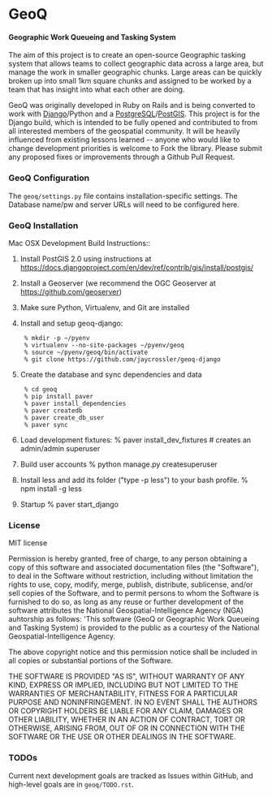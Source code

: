 # GeoQ

#### Geographic Work Queueing and Tasking System ####

The aim of this project is to create an open-source Geographic tasking system that allows teams to collect geographic data across a large area, but manage the work in smaller geographic chunks. Large areas can be quickly broken up into small 1km square chunks and assigned to be worked by a team that has insight into what each other are doing.

GeoQ was originally developed in Ruby on Rails and is being converted to work with [Django](https://www.djangoproject.com/)/Python and a [PostgreSQL](http://www.postgresql.org/)/[PostGIS](http://postgis.net/). This project is for the Django build, which is intended to be fully opened and contributed to from all interested members of the geospatial community. It will be heavily influenced from existing lessons learned -- anyone who would like to change development priorities is welcome to Fork the library. Please submit any proposed fixes or improvements through a Github Pull Request.

### GeoQ Configuration ###

The ``geoq/settings.py`` file contains installation-specific settings. The Database name/pw and server URLs will need to be configured here.


### GeoQ Installation ###

Mac OSX Development Build Instructions::

1. Install PostGIS 2.0 using instructions at https://docs.djangoproject.com/en/dev/ref/contrib/gis/install/postgis/
2. Install a Geoserver (we recommend the OGC Geoserver at https://github.com/geoserver)
3. Make sure Python, Virtualenv, and Git are installed
4. Install and setup geoq-django:

        % mkdir -p ~/pyenv
        % virtualenv --no-site-packages ~/pyenv/geoq
        % source ~/pyenv/geoq/bin/activate
        % git clone https://github.com/jaycrossler/geoq-django
        
5. Create the database and sync dependencies and data

        % cd geoq
        % pip install paver
        % paver install_dependencies
        % paver createdb
        % paver create_db_user
        % paver sync

6. Load development fixtures:
        % paver install_dev_fixtures # creates an admin/admin superuser

7. Build user accounts
        % python manage.py createsuperuser

8. Install less and add its folder ("type -p less") to your bash profile.
        % npm install -g less

9. Startup
        % paver start_django


### License ###
MIT license

Permission is hereby granted, free of charge, to any person obtaining a copy of this software and associated documentation files (the "Software"), to deal in the Software without restriction, including without limitation the rights to use, copy, modify, merge, publish, distribute, sublicense, and/or sell copies of the Software, and to permit persons to whom the Software is furnished to do so, as long as any reuse or further development of the software attributes the National Geospatial-Intelligence Agency (NGA) auhtorship as follows: 'This software (GeoQ or Geographic Work Queueing and Tasking System) is provided to the public as a courtesy of the National Geospatial-Intelligence Agency.

The above copyright notice and this permission notice shall be included in all copies or substantial portions of the Software.

THE SOFTWARE IS PROVIDED "AS IS", WITHOUT WARRANTY OF ANY KIND, EXPRESS OR IMPLIED, INCLUDING BUT NOT LIMITED TO THE WARRANTIES OF MERCHANTABILITY, FITNESS FOR A PARTICULAR PURPOSE AND NONINFRINGEMENT. IN NO EVENT SHALL THE AUTHORS OR COPYRIGHT HOLDERS BE LIABLE FOR ANY CLAIM, DAMAGES OR OTHER LIABILITY, WHETHER IN AN ACTION OF CONTRACT, TORT OR OTHERWISE, ARISING FROM, OUT OF OR IN CONNECTION WITH THE SOFTWARE OR THE USE OR OTHER DEALINGS IN THE SOFTWARE.


### TODOs ###
Current next development goals are tracked as Issues within GitHub, and high-level goals are in ```geoq/TODO.rst```.
